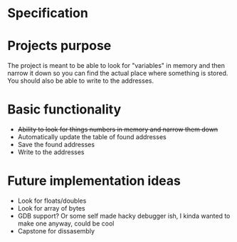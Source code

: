 # Specification

# Projects purpose
The project is meant to be able to look for "variables" in memory and then narrow it down so you can find the actual place where something is stored.
You should also be able to write to the addresses.


# Basic functionality
- ~~Ability to look for things numbers in memory and narrow them down~~
- Automatically update the table of found addresses
- Save the found addresses
- Write to the addresses

# Future implementation ideas
- Look for floats/doubles
- Look for array of bytes
- GDB support? Or some self made hacky debugger ish, I kinda wanted to make one anyway, could be cool
- Capstone for dissasembly

